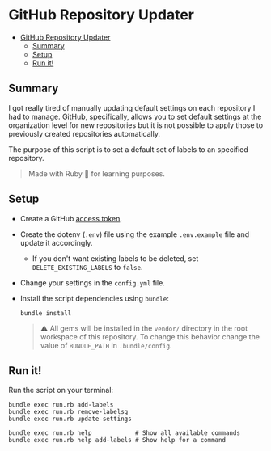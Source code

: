 <!-- omit in toc -->

# GitHub Repository Updater

<!-- omit in toc -->
- [GitHub Repository Updater](#github-repository-updater)
  - [Summary](#summary)
  - [Setup](#setup)
  - [Run it!](#run-it)

## Summary

I got really tired of manually updating default settings on each repository
I had to manage. GitHub, specifically, allows you to set default settings
at the organization level for new repositories but it is not possible to
apply those to previously created repositories automatically.

The purpose of this script is to set a default set of labels
to an specified repository.

> Made with Ruby :gem: for learning purposes.

## Setup

- Create a GitHub [access token](https://github.com/settings/tokens).
- Create the dotenv (`.env`) file using the example `.env.example`
  file and update it accordingly.
  - If you don't want existing labels to be deleted, set
    `DELETE_EXISTING_LABELS` to `false`.
- Change your settings in the `config.yml` file.
- Install the script dependencies using `bundle`:

  ```shell
  bundle install
  ```

  > :warning: All gems will be installed in the `vendor/` directory
  > in the root workspace of this repository. To change this behavior
  > change the value of `BUNDLE_PATH` in `.bundle/config`.

## Run it!

Run the script on your terminal:

```shell
bundle exec run.rb add-labels
bundle exec run.rb remove-labelsg
bundle exec run.rb update-settings

bundle exec run.rb help            # Show all available commands
bundle exec run.rb help add-labels # Show help for a command
```

